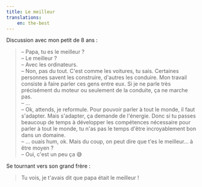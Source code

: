 ```yaml
---
title: Le meilleur
translations:
    en: the-best
---
```


Discussion avec mon petit de 8 ans :

> – Papa, tu es le meilleur ?  
> – Le meilleur ?  
> – Avec les ordinateurs.  
> – Non, pas du tout. C'est comme les voitures, tu sais. Certaines personnes savent les construire, d'autres les conduire. Mon travail consiste à faire parler ces gens entre eux. Si je ne parle très précisément du moteur ou seulement de la conduite, ça ne marche pas.  
> – ...  
> – Ok, attends, je reformule. Pour pouvoir parler à tout le monde, il faut s'adapter. Mais s'adapter, ça demande de l'énergie. Donc si tu passes beaucoup de temps à développer les compétences nécessaire pour parler à tout le monde, tu n'as pas le temps d'être incroyablement bon dans un domaine.  
> – ... ouais hum, ok. Mais du coup, on peut dire que t'es le meilleur… à être moyen ?  
> – Oui, c'est un peu ça 😅

Se tournant vers son grand frère :

> Tu vois, je t'avais dit que papa était le meilleur !
